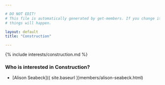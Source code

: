 ```yaml
---

# DO NOT EDIT!
# This file is automatically generated by get-members. If you change it, bad
# things will happen.

layout: default
title: "Construction"

---
```


{% include interests/construction.md %}

### Who is interested in Construction?


* [Alison Seabeck]({ site.baseurl }}members/alison-seabeck.html)
